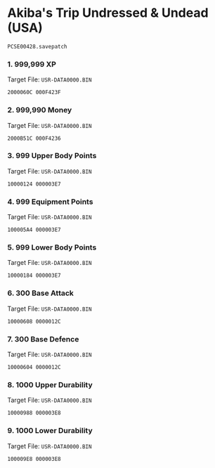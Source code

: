 #  Akiba's Trip Undressed & Undead (USA)

`PCSE00428.savepatch`

### 1. 999,999 XP

Target File: `USR-DATA0000.BIN`

```
2000060C 000F423F
```

### 2. 999,990 Money

Target File: `USR-DATA0000.BIN`

```
2000B51C 000F4236
```

### 3. 999 Upper Body Points

Target File: `USR-DATA0000.BIN`

```
10000124 000003E7
```

### 4. 999 Equipment Points

Target File: `USR-DATA0000.BIN`

```
100005A4 000003E7
```

### 5. 999 Lower Body Points

Target File: `USR-DATA0000.BIN`

```
10000184 000003E7
```

### 6. 300 Base Attack

Target File: `USR-DATA0000.BIN`

```
10000608 0000012C
```

### 7. 300 Base Defence

Target File: `USR-DATA0000.BIN`

```
10000604 0000012C
```

### 8. 1000 Upper Durability

Target File: `USR-DATA0000.BIN`

```
10000988 000003E8
```

### 9. 1000 Lower Durability

Target File: `USR-DATA0000.BIN`

```
100009E8 000003E8
```

